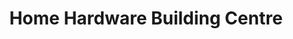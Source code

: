 ---
title: "Home Hardware Building Centre"
url: /hare-bay/home-hardware-building-centre/
shop: Baumarkt
---